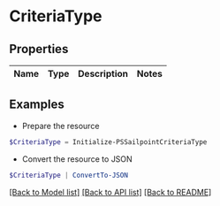 # CriteriaType
## Properties

Name | Type | Description | Notes
------------ | ------------- | ------------- | -------------

## Examples

- Prepare the resource
```powershell
$CriteriaType = Initialize-PSSailpointCriteriaType 
```

- Convert the resource to JSON
```powershell
$CriteriaType | ConvertTo-JSON
```

[[Back to Model list]](../README.md#documentation-for-models) [[Back to API list]](../README.md#documentation-for-api-endpoints) [[Back to README]](../README.md)

